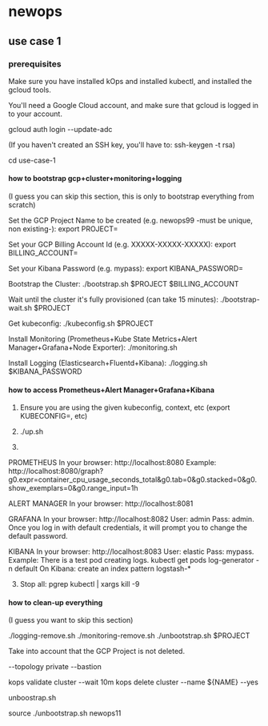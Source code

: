 # newops

## use case 1



### prerequisites

Make sure you have installed kOps and installed kubectl, and installed the gcloud tools.

You'll need a Google Cloud account, and make sure that gcloud is logged in to your account.

gcloud auth login --update-adc

(If you haven't created an SSH key, you'll have to: ssh-keygen -t rsa)

cd use-case-1

#### how to bootstrap gcp+cluster+monitoring+logging

(I guess you can skip this section, this is only to bootstrap everything from scratch)

Set the GCP Project Name to be created (e.g. newops99 -must be unique, non existing-):
export PROJECT=<redacted>

Set your GCP Billing Account Id (e.g. XXXXX-XXXXX-XXXXX): 
export BILLING_ACCOUNT=<redacted>

Set your Kibana Password (e.g. mypass):
export KIBANA_PASSWORD=<redacted>

Bootstrap the Cluster:
./bootstrap.sh $PROJECT $BILLING_ACCOUNT

Wait until the cluster it's fully provisioned (can take 15 minutes):
./bootstrap-wait.sh $PROJECT

Get kubeconfig:
./kubeconfig.sh $PROJECT

Install Monitoring (Prometheus+Kube State Metrics+Alert Manager+Grafana+Node Exporter):
./monitoring.sh

Install Logging (Elasticsearch+Fluentd+Kibana):
./logging.sh $KIBANA_PASSWORD

#### how to access Prometheus+Alert Manager+Grafana+Kibana

1) Ensure you are using the given kubeconfig, context, etc (export KUBECONFIG=<file>, etc)

2) ./up.sh

3) 
PROMETHEUS
In your browser: http://localhost:8080
Example: http://localhost:8080/graph?g0.expr=container_cpu_usage_seconds_total&g0.tab=0&g0.stacked=0&g0.show_exemplars=0&g0.range_input=1h

ALERT MANAGER
In your browser: http://localhost:8081

GRAFANA
In your browser: http://localhost:8082
User: admin Pass: admin. Once you log in with default credentials, it will prompt you to change the default password.

KIBANA
In your browser: http://localhost:8083
User: elastic Pass: mypass.
Example: There is a test pod creating logs.
kubectl get pods log-generator -n default
On Kibana: create an index pattern logstash-*

3) Stop all: pgrep kubectl | xargs kill -9



#### how to clean-up everything

(I guess you want to skip this section)

./logging-remove.sh
./monitoring-remove.sh
./unbootstrap.sh $PROJECT

Take into account that the GCP Project is not deleted.

--topology private --bastion

<!-- kops export kubeconfig --admin -->

kops validate cluster --wait 10m
kops delete cluster --name ${NAME} --yes

unboostrap.sh

source ./unbootstrap.sh newops11 